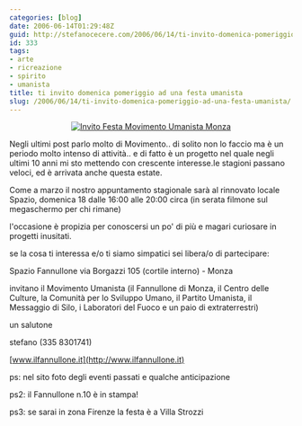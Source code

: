 ```yaml
---
categories: [blog]
date: 2006-06-14T01:29:48Z
guid: http://stefanocecere.com/2006/06/14/ti-invito-domenica-pomeriggio-ad-una-festa-umanista/
id: 333
tags:
- arte
- ricreazione
- spirito
- umanista
title: ti invito domenica pomeriggio ad una festa umanista
slug: /2006/06/14/ti-invito-domenica-pomeriggio-ad-una-festa-umanista/
---
```


<div style="text-align: center">
  <a target="_blank" href="http://www.ilfannullone.it/new/ti-invitiamo-domenica-pomeriggio-festa-stagionale/64/"><img id="image332" alt="Invito Festa Movimento Umanista Monza" src="http://stefanocecere.com/wp-content/uploads/sites/3/2006/06/invito_festa_movimento_umanista_monza.jpg" /></a>
</div>

Negli ultimi post parlo molto di Movimento.. di solito non lo faccio ma è un periodo molto intenso di attività.. e di fatto è un progetto nel quale negli ultimi 10 anni mi sto mettendo con crescente interesse.le stagioni passano veloci, ed è arrivata anche questa estate.

Come a marzo il nostro appuntamento stagionale sarà al rinnovato locale Spazio, domenica 18 dalle 16:00 alle 20:00 circa (in serata filmone sul megaschermo per chi rimane)

l'occasione è propizia per conoscersi un po' di più e magari curiosare in progetti inusitati.

se la cosa ti interessa e/o ti siamo simpatici sei libera/o di partecipare:
  
Spazio Fannullone via Borgazzi 105 (cortile interno) - Monza

invitano il Movimento Umanista (il Fannullone di Monza, il Centro delle Culture, la Comunità per lo Sviluppo Umano, il Partito Umanista, il Messaggio di Silo, i Laboratori del Fuoco e un paio di extraterrestri)

un salutone
  
stefano (335 8301741)
  
 [www.ilfannullone.it](http://www.ilfannullone.it)

ps: nel sito foto degli eventi passati e qualche anticipazione
  
ps2: il Fannullone n.10 è in stampa!
  
ps3: se sarai in zona Firenze la festa è a Villa Strozzi